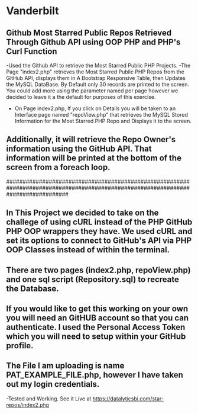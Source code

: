 # Vanderbilt
## Github Most Starred Public Repos Retrieved Through Github API using OOP PHP and PHP's Curl Function

-Used the Github API to retrieve the Most Starred Public PHP Projects.
-The Page "index2.php" retrieves the Most Starred Public PHP Repos from the GitHub API, displays them in A Bootstrap Responsive Table, then Updates the MySQL DataBase. By Default only 30 records are printed to the screen. You could add more using the parameter named per page however we decided to leave it a the default for purposes of this exercise.

- On Page index2.php, If you click on Details you will be taken to an Interface page named "repoView.php" that retrieves the MySQL Stored Information for the Most Starred PHP Repo and Displays it to the screen. 

## Additionally, it will retrieve the Repo Owner's information using the GitHub API. That information will be printed at the bottom of the screen from a foreach loop.
###################################################################################################################################


## In This Project we decided to take on the challege of using cURL instead of the PHP GitHub PHP OOP wrappers they have. We used cURL and set its options to connect to GitHub's API via PHP OOP Classes instead of within the terminal.

## There are two pages (index2.php, repoView.php) and one sql script (Repository.sql) to recreate the Database.

## If you would like to get this working on your own you will need an GitHUB account so that you can authenticate. I used the Personal Access Token which you will need to setup within your GitHub profile. 

## The File I am uploading is name PAT_EXAMPLE_FILE.php, however I have taken out my login credentials.

-Tested and Working. See it Live at https://datalyticsbi.com/star-repos/index2.php

